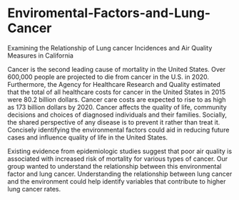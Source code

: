 # Enviromental-Factors-and-Lung-Cancer
Examining the Relationship of Lung cancer Incidences and Air Quality Measures in California

Cancer is the second leading cause of mortality in the United States. Over 600,000 people are projected to die from cancer in the U.S. in 2020. Furthermore, the Agency for Healthcare Research and Quality estimated that the total of all healthcare costs for cancer in the United States in 2015 were 80.2 billion dollars. Cancer care costs are expected to rise to as high as 173 billion dollars by 2020. Cancer affects the quality of life, community decisions and choices of diagnosed individuals and their families. Socially, the shared perspective of any disease is to prevent it rather than treat it. Concisely identifying the environmental factors could aid in reducing future cases and influence quality of life in the United States.

Existing evidence from epidemiologic studies suggest that poor air quality is associated with increased risk of mortality for various types of cancer. Our group wanted to understand the relationship between this environmental factor and lung cancer. Understanding the relationship between lung cancer and the environment could help identify variables that contribute to higher lung cancer rates.

